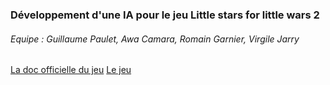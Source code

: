 <h3>Développement d'une IA pour le jeu Little stars for little wars 2</h3>

<h6>Equipe : Guillaume Paulet, Awa Camara, Romain Garnier, Virgile Jarry</h6>

<a href="http://madoc.univ-nantes.fr/course/view.php?id=29903">La doc officielle du jeu</a>
<a href="http://madoc.univ-nantes.fr/mod/url/view.php?id=217663">Le jeu</a>
